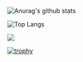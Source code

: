 ![Anurag's github stats](https://github-readme-stats.vercel.app/api?username=GaetanFrejoux&show_icons=true&theme=bear&count_private=true)

![Top Langs](https://github-readme-stats.vercel.app/api/top-langs/?username=GaetanFrejoux&theme=bear)


![](https://komarev.com/ghpvc/?username=GaetanFrejoux&color=lightgrey&label=views)

[![trophy](https://github-profile-trophy.vercel.app/?username=GaetanFrejoux&theme=darkhub)](https://github.com/ryo-ma/github-profile-trophy)

